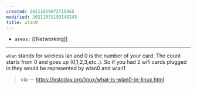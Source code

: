 ```yaml
---
created: 20211029072715065
modified: 20211031193146245
title: wlan0
---
```


- `areas:` [[Networking]]

---

`wlan` stands for wireless lan and 0 is the number of your card. The count starts from 0 and goes up (0,1,2,3,etc..). So if you had 2 wifi cards plugged in they would be represented by wlan0 and wlan1

> via — https://ostoday.org/linux/what-is-wlan0-in-linux.html
